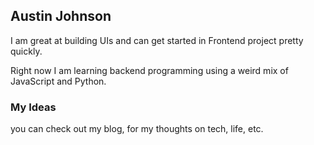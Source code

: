 ## Austin Johnson

I am great at building UIs and can get started in Frontend project pretty quickly.

Right now I am learning backend programming using a weird mix of JavaScript and Python. 

### My Ideas 
you can check out my blog, for my thoughts on tech, life, etc. 

<!-- BLOG-POST-LIST:START -->
<!-- BLOG-POST-LIST:END -->
